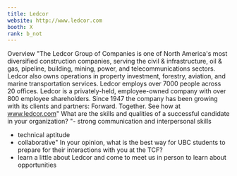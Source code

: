 ```yaml
---
title: Ledcor
website: http://www.ledcor.com
booth: X
rank: b_not
---
```

Overview
"The Ledcor Group of Companies is one of North America's most diversified construction companies, serving the civil & infrastructure, oil & gas, pipeline, building, mining, power, and telecommunications sectors. Ledcor also owns operations in property investment, forestry, aviation, and marine transportation services. Ledcor employs over 7000 people across 20 offices.  Ledcor is a privately-held, employee-owned company with over 800 employee shareholders.  Since 1947 the company has been growing with its clients and partners: Forward. Together.  See how at www.ledcor.com"
What are the skills and qualities of a successful candidate in your organization?
"- strong communication and interpersonal skills
- technical aptitude
- collaborative"
In your opinion, what is the best way for UBC students to prepare for their interactions with you at the TCF?
- learn a little about Ledcor and come to meet us in person to learn about opportunities
